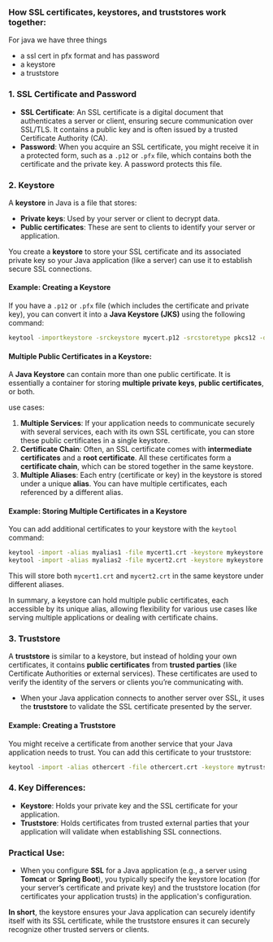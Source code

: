 ### How **SSL certificates**, **keystores**, and **truststores** work together:

For java we have three things
- a ssl cert in pfx format and has password
- a keystore
- a truststore 


### 1. **SSL Certificate and Password**
- **SSL Certificate**: An SSL certificate is a digital document that authenticates a server or client, ensuring secure communication over SSL/TLS. It contains a public key and is often issued by a trusted Certificate Authority (CA).
- **Password**: When you acquire an SSL certificate, you might receive it in a protected form, such as a `.p12` or `.pfx` file, which contains both the certificate and the private key. A password protects this file.

### 2. **Keystore**
A **keystore** in Java is a file that stores:
- **Private keys**: Used by your server or client to decrypt data.
- **Public certificates**: These are sent to clients to identify your server or application.

You create a **keystore** to store your SSL certificate and its associated private key so your Java application (like a server) can use it to establish secure SSL connections.

#### Example: Creating a Keystore
If you have a `.p12` or `.pfx` file (which includes the certificate and private key), you can convert it into a **Java Keystore (JKS)** using the following command:
```bash
keytool -importkeystore -srckeystore mycert.p12 -srcstoretype pkcs12 -destkeystore mykeystore.jks -deststoretype jks
```

#### Multiple Public Certificates in a Keystore:
A **Java Keystore** can contain more than one public certificate. It is essentially a container for storing **multiple private keys**, **public certificates**, or both.

use cases: 

1. **Multiple Services**: If your application needs to communicate securely with several services, each with its own SSL certificate, you can store these public certificates in a single keystore.
2. **Certificate Chain**: Often, an SSL certificate comes with **intermediate certificates** and a **root certificate**. All these certificates form a **certificate chain**, which can be stored together in the same keystore.
3. **Multiple Aliases**: Each entry (certificate or key) in the keystore is stored under a unique **alias**. You can have multiple certificates, each referenced by a different alias.

#### Example: Storing Multiple Certificates in a Keystore
You can add additional certificates to your keystore with the `keytool` command:
```bash
keytool -import -alias myalias1 -file mycert1.crt -keystore mykeystore.jks
keytool -import -alias myalias2 -file mycert2.crt -keystore mykeystore.jks
```
This will store both `mycert1.crt` and `mycert2.crt` in the same keystore under different aliases.

In summary, a keystore can hold multiple public certificates, each accessible by its unique alias, allowing flexibility for various use cases like serving multiple applications or dealing with certificate chains.


### 3. **Truststore**
A **truststore** is similar to a keystore, but instead of holding your own certificates, it contains **public certificates** from **trusted parties** (like Certificate Authorities or external services). These certificates are used to verify the identity of the servers or clients you’re communicating with.

- When your Java application connects to another server over SSL, it uses the **truststore** to validate the SSL certificate presented by the server.

#### Example: Creating a Truststore
You might receive a certificate from another service that your Java application needs to trust. You can add this certificate to your truststore:
```bash
keytool -import -alias othercert -file othercert.crt -keystore mytruststore.jks
```

### 4. **Key Differences**:
- **Keystore**: Holds your private key and the SSL certificate for your application.
- **Truststore**: Holds certificates from trusted external parties that your application will validate when establishing SSL connections.

### Practical Use:
- When you configure **SSL** for a Java application (e.g., a server using **Tomcat** or **Spring Boot**), you typically specify the keystore location (for your server’s certificate and private key) and the truststore location (for certificates your application trusts) in the application's configuration.

**In short**, the keystore ensures your Java application can securely identify itself with its SSL certificate, while the truststore ensures it can securely recognize other trusted servers or clients.
